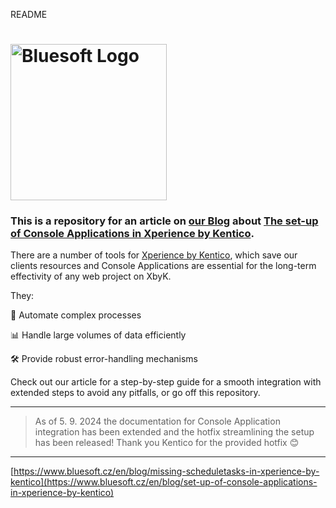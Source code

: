 README
# <img src="https://github.com/user-attachments/assets/c1f442a9-8a97-4601-bd0a-ea7f63ca198e" alt="Bluesoft Logo" title="Bluesoft" width="250">

### This is a repository for an article on [our Blog](https://www.bluesoft.cz/en/blog) about [The set-up of Console Applications in Xperience by Kentico](https://www.bluesoft.cz/en/blog/set-up-of-console-applications-in-xperience-by-kentico ).

There are a number of tools for [Xperience by Kentico](https://www.kentico.com/), which save our clients resources and Console Applications are essential for the long-term effectivity of any web project on XbyK.

They: 

🤖 Automate complex processes

📊 Handle large volumes of data efficiently

🛠️ Provide robust error-handling mechanisms

Check out our article for a step-by-step guide for a smooth integration with extended steps to avoid any pitfalls, or go off this repository.

---
> As of 5. 9. 2024 the documentation for Console Application integration has been extended and the hotfix streamlining the setup has been released! Thank you Kentico for the provided hotfix 😊
---

[https://www.bluesoft.cz/en/blog/missing-scheduletasks-in-xperience-by-kentico](https://www.bluesoft.cz/en/blog/set-up-of-console-applications-in-xperience-by-kentico)
